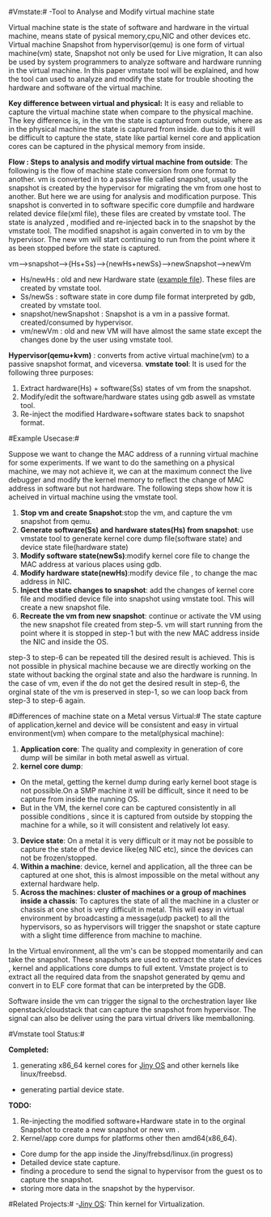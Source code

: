 #Vmstate:#
    -Tool to Analyse and Modify virtual machine state

  Virtual machine state  is the state of software and hardware in the virtual machine, means state of pysical memory,cpu,NIC and other devices etc. Virtual machine Snapshot from hypervisor(qemu) is one form of virtual machine(vm) state, Snapshot not only  be used for Live migration, It can also be used by system programmers to analyze software and hardware running in the virtual machine. In this paper vmstate tool will be explained, and how the tool can used to analyze and modify the state for trouble shooting the hardware and software of the virtual machine.  
  
**Key difference between virtual and physical:** It is easy and reliable to capture the virtual machine state when compare to the physical machine.  The key difference is, in the vm the state is captured from outside, where as in the physical machine the state is captured from inside. due to this it will be difficult to capture the state, state like partial kernel core and application cores can be captured in the physical memory from inside. 

**Flow :  Steps to analysis and modify virtual machine from outside**:
The following is the flow of machine state conversion  from one format to another. vm is converted in to a passive file called snapshot, usually the snapshot is created by the hypervisor for migrating the vm from one host to another. But here we are using for analysis and modification purpose. This snapshot is converted in to software specific core dumpfile and hardware related device file(xml file), these files are created by vmstate tool.  The state is analyzed , modified and re-injected back in to the snapshot by the vmstate tool. The modified snapshot is again converted in to vm by the hypervisor. The new vm will start continuing to run from the point where it as been stopped before the state is captured. 
 
  vm-->snapshot-->{Hs+Ss}-->{newHs+newSs}-->newSnapshot-->newVm
 
 -  Hs/newHs : old and new Hardware state ([example file](https://github.com/naredula-jana/vmstate/blob/master/bin/file_devicestate.xml)). These files are created  by vmstate tool.
 -  Ss/newSs : software state in core dump file format interpreted by gdb, created by vmstate tool.
 -  snapshot/newSnapshot : Snapshot is a vm in a passive format. created/consumed by hypervisor. 
 -  vm/newVm : old and new VM will have almost the same state except the changes done by the user using vmstate tool.

**Hypervisor(qemu+kvm)** : converts from active virtual machine(vm) to a passive snapshot format, and viceversa.
**vmstate tool**: It is used for the following  three purposes:
1. Extract  hardware(Hs) + software(Ss) states of vm  from the snapshot.
2. Modify/edit the  software/hardware states using gdb aswell as vmstate tool. 
3. Re-inject the modified Hardware+software states back to snapshot format.


#Example Usecase:#
 
 Suppose we want to change the MAC address of a running virtual machine for some experiments. If we want to do the samething on a physical machine, we may not achieve it, we can at the maximum connect the live debugger and modify the kernel memory to reflect the change of MAC address in software but not hardware. The following steps show how it is acheived in virtual machine using the vmstate tool.

1. **Stop vm and create Snapshot**:stop the vm, and  capture the vm snapshot from qemu.
2. **Generate software(Ss) and hardware states(Hs) from snapshot**: use vmstate tool to generate kernel core dump file(software state) and device state file(hardware state)
3. **Modify software state(newSs)**:modify kernel core file to change the MAC address at various places using gdb.
4. **Modify hardware state(newHs)**:modify device file , to change the mac address in NIC.
5. **Inject the state changes to  snapshot**: add the changes of kernel core file and modified device file into snapshot using vmstate tool. This will create a new snapshot file.
6. **Recreate the vm from new snapshot**: continue or activate the VM using the new snapshot file created from step-5. vm will start running from the point where it is stopped in step-1 but with the new MAC address inside the NIC and inside the OS.

step-3 to step-6 can be repeated till the desired result is achieved. This is not possible in physical machine because we are directly working on the state without backing the orginal state and also the hardware is running. In the case of vm, even if the do not get the desired result in step-6, the orginal state of the vm is preserved in step-1, so we can loop back from step-3 to step-6 again.   

#Differences of machine state on a Metal versus Virtual:#
The state capture of application,kernel and device  will be consistent and easy in virtual environment(vm) when compare to the metal(physical machine):

 1. **Application core**: The quality and complexity in generation of core dump will be similar in both metal aswell as virtual.
 2. **kernel core dump**:  
   - On the metal, getting the kernel dump during early kernel boot stage is not possible.On a SMP machine it will be difficult, since it need to be capture from inside the running OS. 
  - But in the VM, the kernel core can be captured consistently in all possible conditions ,  since it is captured from outside by stopping the machine for a while, so it will consistent and relatively lot easy. 
 3. **Device state**: On a metal it is very difficult or it may not be possible to capture the state of the device like(eg NIC etc), since the devices can not be frozen/stopped. 
 4. **Within a machine**: device, kernel and application, all the three can be captured at one shot, this is almost impossible on the metal without any external hardware help. 
 5. **Across the machines: cluster of machines or a group of machines inside a chassis**: To captures the state of all the machine in a cluster or chassis at one shot is very difficult in metal. This will easy in virtual environment by broadcasting a message(udp packet) to all the hypervisors, so as hypervisors will trigger the snapshot or state capture with a slight time difference from machine to machine. 


In the Virtual environment, all the vm's can be stopped momentarily and can take the snapshot. These snapshots are used to extract  the state of devices , kernel and applications core dumps to full extent. Vmstate project is to extract all the required data from the snapshot generated by qemu and convert in to ELF core format that can be interpreted by the GDB.

Software inside the vm can trigger the signal to the orchestration layer like openstack/cloudstack that can capture the snapshot from hypervisor. The signal can also be deliver using the para virtual drivers like memballoning.


#Vmstate tool Status:#

**Completed:**

 1. generating x86_64 kernel cores for [Jiny OS](https://github.com/naredula-jana/Jiny-Kernel) and other kernels like linux/freebsd.
 - generating partial device state.
 
 

**TODO:**

  1. Re-injecting the modified software+Hardware state in to the orginal Snapshot to  create a new snapshot or new vm . 
  2. Kernel/app core dumps for platforms other then amd64(x86_64).
  - Core dump for the app inside the Jiny/frebsd/linux.(in progress)
  - Detailed device state capture.
  - finding a procedure to send the signal to hypervisor from the guest os to capture the snapshot.
  - storing more data in the snapshot by the hypervisor.


#Related Projects:#
 -[Jiny OS](https://github.com/naredula-jana/Jiny-Kernel): Thin kernel for Virtualization.
 
 